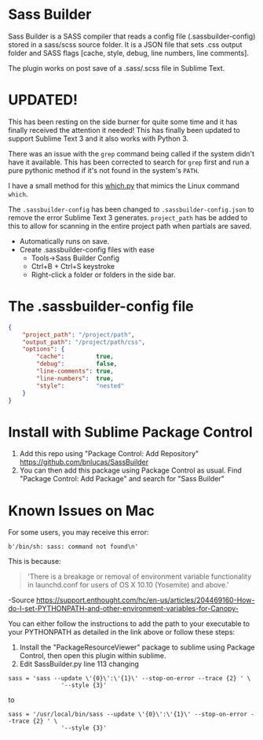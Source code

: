 Sass Builder
============

Sass Builder is a SASS compiler that reads a config file (.sassbuilder-config) stored
in a sass/scss source folder. It is a JSON file that sets .css output folder and SASS
flags [cache, style, debug, line numbers, line comments].

The plugin works on post save of a .sass/.scss file in Sublime Text.

UPDATED!
========
This has been resting on the side burner for quite some time and it has finally
received the attention it needed! This has finally been updated to support Sublime
Text 3 and it also works with Python 3.

There was an issue with the `grep` command being called if the system didn't have it
available. This has been corrected to search for `grep` first and run a pure pythonic
method if it's not found in the system's `PATH`.

I have a small method for this [which.py][w] that mimics the Linux command `which`.

The `.sassbuilder-config` has been changed to `.sassbuilder-config.json` to remove
the error Sublime Text 3 generates. `project_path` has be added to this to allow for
scanning in the entire project path when partials are saved.


* Automatically runs on save.
* Create .sassbuilder-config files with ease
  * Tools->Sass Builder Config
  * Ctrl+B + Ctrl+S keystroke
  * Right-click a folder or folders in the side bar.

The .sassbuilder-config file
============================
```json
{
    "project_path": "/project/path",
    "output_path": "/project/path/css",
    "options": {
        "cache":         true,
        "debug":         false,
        "line-comments": true,
        "line-numbers":  true,
        "style":         "nested"
    }
}
```

[w]: https://gist.github.com/bnlucas/a23105c69132ab9e5fe9

Install with Sublime Package Control
============================
1. Add this repo using "Package Control: Add Repository" https://github.com/bnlucas/SassBuilder
2. You can then add this package using Package Control as usual. Find "Package Control: Add Package" and search for "Sass Builder"


Known Issues on Mac
============================
For some users, you may receive this error:
```
b'/bin/sh: sass: command not found\n'
```
This is because:
> 'There is a breakage or removal of environment variable functionality in launchd.conf for users of OS X 10.10 (Yosemite) and above.'

-Source https://support.enthought.com/hc/en-us/articles/204469160-How-do-I-set-PYTHONPATH-and-other-environment-variables-for-Canopy-

You can either follow the instructions to add the path to your executable to your PYTHONPATH as detailed in the link above or follow these steps:

1. Install the "PackageResourceViewer" package to sublime using Package Control, then open this plugin within sublime.
2. Edit SassBuilder.py line 113 changing
```
sass = 'sass --update \'{0}\':\'{1}\' --stop-on-error --trace {2} ' \
               '--style {3}'
```
to
```
sass = '/usr/local/bin/sass --update \'{0}\':\'{1}\' --stop-on-error --trace {2} ' \
               '--style {3}'
```

